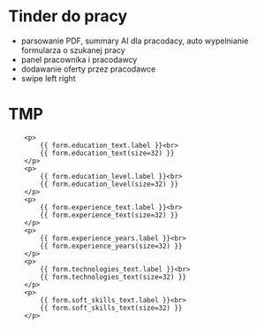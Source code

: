 # Tinder do pracy

- parsowanie PDF, summary AI dla pracodacy, auto wypelnianie formularza o szukanej pracy
- panel pracownika i pracodawcy
- dodawanie oferty przez pracodawce
- swipe left right






# TMP

        <p>
            {{ form.education_text.label }}<br>
            {{ form.education_text(size=32) }}
        </p>
        <p>
            {{ form.education_level.label }}<br>
            {{ form.education_level(size=32) }}
        </p>
        <p>
            {{ form.experience_text.label }}<br>
            {{ form.experience_text(size=32) }}
        </p>
        <p>
            {{ form.experience_years.label }}<br>
            {{ form.experience_years(size=32) }}
        </p>
        <p>
            {{ form.technologies_text.label }}<br>
            {{ form.technologies_text(size=32) }}
        </p>
        <p>
            {{ form.soft_skills_text.label }}<br>
            {{ form.soft_skills_text(size=32) }}
        </p>
